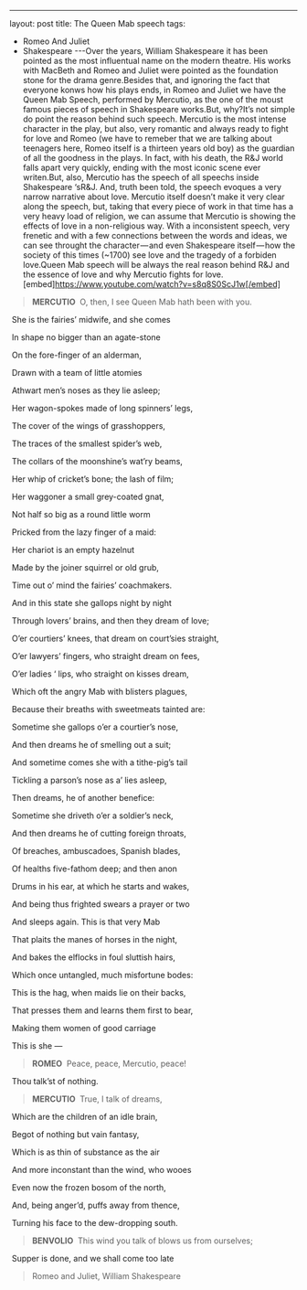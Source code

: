 ---
layout: post
title: The Queen Mab speech
tags:
- Romeo And Juliet
- Shakespeare
---Over the years, William Shakespeare it has been pointed as the most influentual name on the modern theatre. His works with MacBeth and Romeo and Juliet were pointed as the foundation stone for the drama genre.Besides that, and ignoring the fact that everyone konws how his plays ends, in Romeo and Juliet we have the Queen Mab Speech, performed by Mercutio, as the one of the moust famous pieces of speech in Shakespeare works.But, why?It’s not simple do point the reason behind such speech. Mercutio is the most intense character in the play, but also, very romantic and always ready to fight for love and Romeo (we have to remeber that we are talking about teenagers here, Romeo itself is a thirteen years old boy) as the guardian of all the goodness in the plays. In fact, with his death, the R&J world falls apart very quickly, ending with the most iconic scene ever writen.But, also, Mercutio has the speech of all speechs inside Shakespeare
‘sR&J. And, truth been told, the speech evoques a very narrow narrative about love. Mercutio itself doesn’t make it very clear along the speech, but, taking that every piece of work in that time has a very heavy load of religion, we can assume that Mercutio is showing the effects of love in a non-religious way. With a inconsistent speech, very frenetic and with a few connections between the words and ideas, we can see throught the character — and even Shakespeare itself — how the society of this times (~1700) see love and the tragedy of a forbiden love.Queen Mab speech will be always the real reason behind R&J and the essence of love and why Mercutio fights for love.[embed]https://www.youtube.com/watch?v=s8q8S0ScJ1w[/embed]
>**MERCUTIO**
 O, then, I see Queen Mab hath been with you.

 She is the fairies’ midwife, and she comes

 In shape no bigger than an agate-stone

 On the fore-finger of an alderman,

 Drawn with a team of little atomies

 Athwart men’s noses as they lie asleep;

 Her wagon-spokes made of long spinners’ legs,

 The cover of the wings of grasshoppers,

 The traces of the smallest spider’s web,

 The collars of the moonshine’s wat’ry beams,

 Her whip of cricket’s bone; the lash of film;

 Her waggoner a small grey-coated gnat,

 Not half so big as a round little worm

 Pricked from the lazy finger of a maid:

 Her chariot is an empty hazelnut

 Made by the joiner squirrel or old grub,

 Time out o’ mind the fairies’ coachmakers.

 And in this state she gallops night by night

 Through lovers’ brains, and then they dream of love;

 O’er courtiers’ knees, that dream on court’sies straight,

 O’er lawyers’ fingers, who straight dream on fees,

 O’er ladies ‘ lips, who straight on kisses dream,

 Which oft the angry Mab with blisters plagues,

 Because their breaths with sweetmeats tainted are:

 Sometime she gallops o’er a courtier’s nose,

 And then dreams he of smelling out a suit;

 And sometime comes she with a tithe-pig’s tail

 Tickling a parson’s nose as a’ lies asleep,

 Then dreams, he of another benefice:

 Sometime she driveth o’er a soldier’s neck,

 And then dreams he of cutting foreign throats,

 Of breaches, ambuscadoes, Spanish blades,

 Of healths five-fathom deep; and then anon

 Drums in his ear, at which he starts and wakes,

 And being thus frighted swears a prayer or two

 And sleeps again. This is that very Mab

 That plaits the manes of horses in the night,

 And bakes the elflocks in foul sluttish hairs,

 Which once untangled, much misfortune bodes:

 This is the hag, when maids lie on their backs,

 That presses them and learns them first to bear,

 Making them women of good carriage

 This is she —
>**ROMEO**
 Peace, peace, Mercutio, peace!

 Thou talk’st of nothing.
>**MERCUTIO**
 True, I talk of dreams,

 Which are the children of an idle brain,

 Begot of nothing but vain fantasy,

 Which is as thin of substance as the air

 And more inconstant than the wind, who wooes

 Even now the frozen bosom of the north,

 And, being anger’d, puffs away from thence,

 Turning his face to the dew-dropping south.
>**BENVOLIO**
 This wind you talk of blows us from ourselves;

 Supper is done, and we shall come too late
>Romeo and Juliet, William Shakespeare
